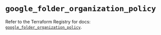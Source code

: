 # `google_folder_organization_policy`

Refer to the Terraform Registry for docs: [`google_folder_organization_policy`](https://registry.terraform.io/providers/hashicorp/google/6.41.0/docs/resources/folder_organization_policy).

